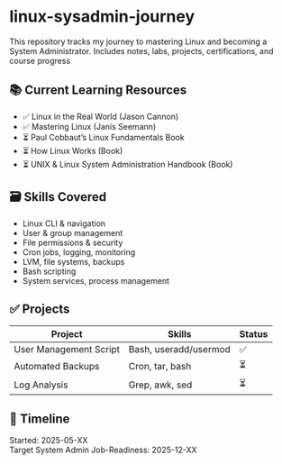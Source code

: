 # linux-sysadmin-journey
This repository tracks my journey to mastering Linux and becoming a System Administrator. Includes notes, labs, projects, certifications, and course progress
## 📚 Current Learning Resources

- ✅ Linux in the Real World (Jason Cannon)
- ✅ Mastering Linux (Janis Seemann)
- ⏳ Paul Cobbaut’s Linux Fundamentals Book
- ⏳ How Linux Works (Book)
- ⏳ UNIX & Linux System Administration Handbook (Book)

## 🗃️ Skills Covered

- Linux CLI & navigation
- User & group management
- File permissions & security
- Cron jobs, logging, monitoring
- LVM, file systems, backups
- Bash scripting
- System services, process management

## ✅ Projects

| Project | Skills | Status |
|--------|--------|--------|
| User Management Script | Bash, useradd/usermod | ✅ |
| Automated Backups | Cron, tar, bash | ⏳ |
| Log Analysis | Grep, awk, sed | ⏳ |

## 📅 Timeline

Started: 2025-05-XX  
Target System Admin Job-Readiness: 2025-12-XX  
